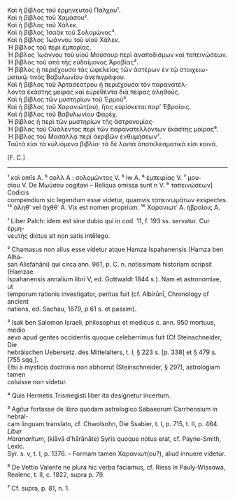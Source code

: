 Καὶ ἡ βίβλος τοῦ ἐρμηνευτοῦ Πάλχου¹.  
Καὶ ἡ βίβλος τοῦ Χαμάσου².  
Καὶ ἡ βίβλος τοῦ Χάλεκ.  
Καὶ ἡ βίβλος Ἰσαὰκ τοῦ Σολομῶνος³.  
Καὶ ἡ βίβλος Ἰωάννου τοῦ υἱοῦ Χάλεκ.  
Ἡ βίβλος τοῦ περὶ ἐμπορίας.  
Ἡ βίβλος Ἰωάννου τοῦ υἱοῦ Μούσουρ περὶ ἀναποδίσμων καὶ ταπεινώσεων.  
Ἡ βίβλος τοῦ ἀπὸ τῆς εὐδαίμονος Ἀραβίας⁴.  
Ἡ βίβλος ἡ περιέχουσα τὰς ὠφελείας τῶν ἀστέρων ἐν τῷ στοιχειω-  
ματικῷ τινὸς Βαβυλωνίου ἀνεπιγράφου.  
Καὶ ἡ βίβλος τοῦ Ἀρτασέστρου ἡ περιέχουσα τὸν παρανατέλ-  
λοντα ἑκάστης μοίρας καὶ εὑρεθέντα διὰ πείρας ἀληθοῦς.  
Καὶ ἡ βίβλος τῶν μυστηρίων τοῦ Ἑρμοῦ⁵.  
Καὶ ἡ βίβλος τοῦ Χαρανιῶτ(ου), ἥτις εὑρίσκεται παρʼ Ἑβραίοις.  
Καὶ ἡ βίβλος τοῦ Βαβυλωνίου Φαρέχ.  
Ἡ βίβλος ἡ περὶ τῶν μυστηρίων τῆς ἀστρονομίας·  
Ἡ βίβλος τοῦ Οὐάλεντος περὶ τῶν παρανατελλόντων ἑκάστης μοίρας⁶.  
Ἡ βίβλος τοῦ Μασάλλᾳ περὶ ἀκριβῶν ἐνθυμήσεων⁷.  
Ταῦτά εἰσι τὰ κυλιόμενα βιβλία· τὰ δὲ λοιπὰ ἀποτελεσματικὰ εἰσι κοινά.  

[F. C.]

---

¹ καὶ omīs A.  ⁵ σολλ A : σολομῶντος V.  ⁵ iw A.  ⁶ ἐμπειρίας V.  ⁷ μου-  
σίου V. De Μωϋσου cogitavi – Reliqua omissa sunt n V.  ⁸ ταπεινώσεων] Codicis  
compendium sic legendum esse videtur, quamvis ταπεινωμάτων exspectes.  
¹³ ἀληθʼ vel ἀχθθ᾽ A. Vix est nomen proprium.  ¹⁵ Χαρανιωτ᾽ A.  ἠβραῖοις A.  

¹ Liber Palch: idem est sine dubio qui in cod. 11, f. 193 ss. servatur. Cur ἐρμη-  
νευτὴς dictus sit non satis intēlego.  

² Chamasus non alius esse videtur atque Hamza Ispahanensis (Hamza ben Alha-  
san Alisfahāni) qui circa ann. 961, p. C. n. notissimam historiam scripsit (Hamzae  
Ispahanensis annalium libri V, ed. Gottwaldt 1844 s.). Nam et astronomiae, ut  
temporum rationis investigator, peritus fuit (cf. Albirūnī, Chronology of ancient  
nations, ed. Sachau, 1879, p 61 s. et passim).  

³ Isak ben Salomon Israeli, philosophus et medicus c. ann. 950 mortuus, medio  
aevo apud gentes occidentis quoque celeberrimus fuit (Cf Steinschneider, Die  
hebräischen Uebersetz. des Mittelalters, t. I, § 223 s. [p. 338] et § 479 s. [755 sqq.].  
Etsi a mysticis doctrinis non abhorrut (Steinschneider, § 297), astrologiam tamen  
coluisse non videtur.  

⁴ Quis Hermetis Trismegisti liber ita designetur incertum.  

⁵ Agitur fortasse de libro quodam astrologico Sabaeorum Carrhensium in hebral-  
cam linguam translato, cf. Chwolsohn, Die Ssabier, t. I, p. 715, t. II, p. 464. *Liber  
Haranaritum*, (klāvā d’hārānāte) Syris quoque notus erat, cf. Payne-Smith, Lexic.  
Syr. s. v, t. I, p. 1376. – Formam tamen Χαρανιωτ(ου?), aliud innuere videtur.  

⁶ De Vettio Valente ne plura hic verba faciamus, cf. Riess in Pauly-Wissowa,  
Realenc, t. II, c. 1822, supra p. 79.  

⁷ Cf. supra, p. 81, n. 1.